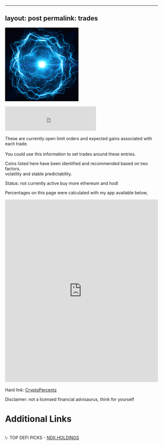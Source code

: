 
---
layout: post
permalink: trades
---
<a href="{{ page.url }}"> ![image](/img/flowenergy.gif) </a> <!-- {:class="img-responsive"} -->


<iframe src="https://open.spotify.com/embed/track/7cooh1IEHC8fXqsiCF25IF" width="300" height="80" frameborder="0" allowtransparency="true" allow="encrypted-media"></iframe>

These are currently open limit orders and expected gains associated with each trade. <br>  
You could use this information to set trades around these entries. <br>

Coins listed here have been identified and recommended based on two factors, <br>
volatility and stable predictability.

Status: not currently active buy more ethereum and hodl
<!--
<!--
identifying coins and recommending them based on these two factors in the future.
Volatile and predictable.

# FILLED ORDERS

ICX  entry: $2.24 - target: $2.7 - target gains: ✨20.54%✨ <!--bin

<br>

# UNFILLED ORDERS

ETH entry: $1585 - target: $1924 - target gains: ✨21.39%✨  

<!-- ETH entry: $1424 - target: $1924  - target gains: ✨35.11%✨ cb

<!-- <a href="https://www.tradingview.com/chart/Ga9xSMp6/"> ETH TradingView chart </a>

ICX  entry: $1.82 - target: $2.9 - target gains: ✨59.34%✨  


<br>

CAKE  entry: $10.24 - target: $17  - target gains: ✨66.02%✨ <!--bin

CAKE entry: 14.19 - target: 16.7 - target gains: ✨17.69%✨  <!--bin

<br>

BAND entry: $14.6 - target: $17 - target gains: ✨16.44%✨  <!--bin

ZRX entry: $1.49 - target: $1.9 - target gains: ✨27.52%✨ <!--cb

Recommendations based on spot, not leveraged margin trading.

-->

Percentages on this page were calculated with my app available below,
<iframe src="https://trinket.io/embed/python/cacd689c48?outputOnly=true&runOption=run&start=result" width="100%" height="600" frameborder="0" marginwidth="0" marginheight="0" allowfullscreen></iframe>

Hard link:
<a href="https://jamesbytes.trinket.io/sites/cryptopercentz"> CryptoPercentz </a>

Disclaimer: not a licensed financial advisaurus, think for yourself


# Additional Links
<br>
  \- TOP DEFI PICKS - <a href="https://ndx.holdings/" class="rainbow-text" >  NDX.HOLDINGS </a>
<br>
<br>
<br>
